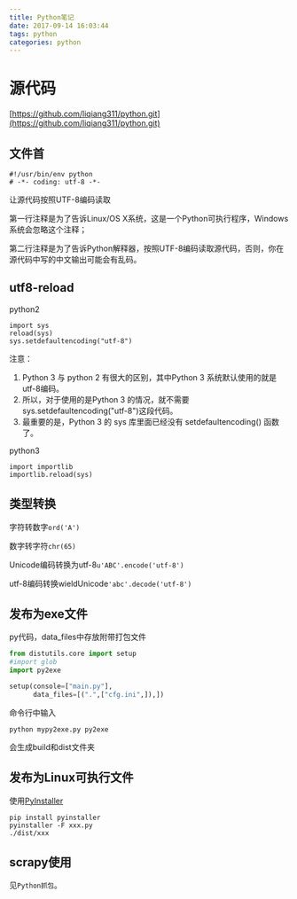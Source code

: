 ```yaml
---
title: Python笔记
date: 2017-09-14 16:03:44
tags: python
categories: python
---
```


# 源代码

<!-- more -->

[https://github.com/liqiang311/python.git](https://github.com/liqiang311/python.git)

## 文件首

```
#!/usr/bin/env python
# -*- coding: utf-8 -*-
```

让源代码按照UTF-8编码读取

第一行注释是为了告诉Linux/OS X系统，这是一个Python可执行程序，Windows系统会忽略这个注释；

第二行注释是为了告诉Python解释器，按照UTF-8编码读取源代码，否则，你在源代码中写的中文输出可能会有乱码。

## utf8-reload

python2

```
import sys
reload(sys)
sys.setdefaultencoding("utf-8")
```

注意： 

1. Python 3 与 python 2 有很大的区别，其中Python 3 系统默认使用的就是utf-8编码。 
2. 所以，对于使用的是Python 3 的情况，就不需要sys.setdefaultencoding("utf-8")这段代码。 
3. 最重要的是，Python 3 的 sys 库里面已经没有 setdefaultencoding() 函数了。

python3

```
import importlib
importlib.reload(sys)
```

## 类型转换

字符转数字`ord('A')`

数字转字符`chr(65)`

Unicode编码转换为utf-8`u'ABC'.encode('utf-8')`

utf-8编码转换wieldUnicode`'abc'.decode('utf-8')`

## 发布为exe文件

py代码，data_files中存放附带打包文件

```python
from distutils.core import setup
#import glob
import py2exe

setup(console=["main.py"],
      data_files=[(".",["cfg.ini",]),])
```

命令行中输入

```shell
python mypy2exe.py py2exe
```

会生成build和dist文件夹

## 发布为Linux可执行文件

使用[PyInstaller](http://www.cnblogs.com/mywolrd/p/4756005.html)

```
pip install pyinstaller
pyinstaller -F xxx.py
./dist/xxx
```

## scrapy使用

见`Python抓包`。


